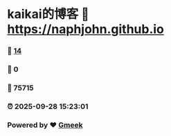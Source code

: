 # kaikai的博客 :link: https://naphjohn.github.io 
### :page_facing_up: [14](https://naphjohn.github.io/tag.html) 
### :speech_balloon: 0 
### :hibiscus: 75715 
### :alarm_clock: 2025-09-28 15:23:01 
### Powered by :heart: [Gmeek](https://github.com/Meekdai/Gmeek)
